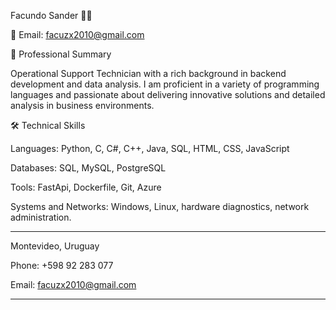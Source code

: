 Facundo Sander 👨‍💻


📧 Email: facuzx2010@gmail.com


📌 Professional Summary

Operational Support Technician with a rich background in backend development and data analysis. I am proficient in a variety of programming languages and passionate about delivering innovative solutions and detailed analysis in business environments.

🛠 Technical Skills

Languages: Python, C, C#, C++, Java, SQL, HTML, CSS, JavaScript

Databases: SQL, MySQL, PostgreSQL

Tools: FastApi, Dockerfile, Git, Azure

Systems and Networks: Windows, Linux, hardware diagnostics, network administration.

-------------------------------------------------------------------------------------------------------------------------------------------------------------------

Montevideo, Uruguay

Phone: +598 92 283 077

Email: facuzx2010@gmail.com

-------------------------------------------------------------------------------------------------------------------------------------------------------------------
